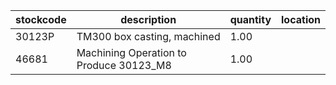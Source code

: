 |stockcode|description|quantity|location|
|---------|-----------|--------|--------|
|30123P|TM300 box casting, machined|1.00||
|46681|Machining Operation to Produce 30123_M8|1.00||

